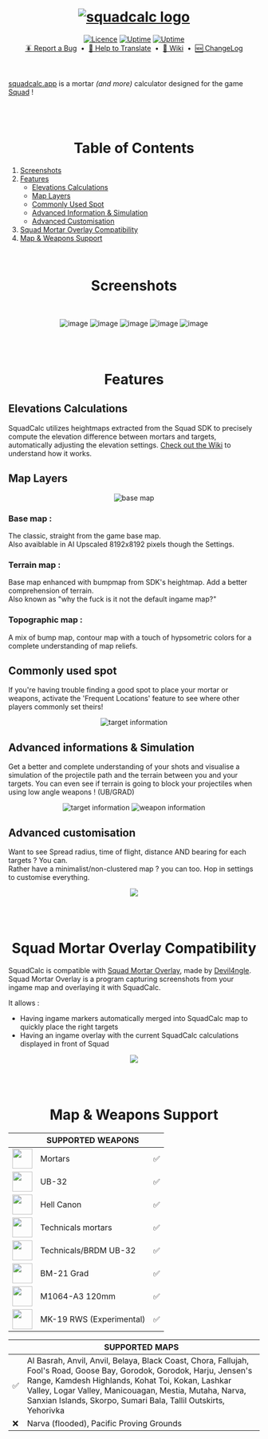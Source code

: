 
<h1 align="center">
    <a href="https://squadcalc.app">
      <img src="./src/img/github/logo.webp" alt="squadcalc logo">
    </a>
</h1>

<div align="center">
    <a href="https://github.com/sh4rkman/SquadCalc?tab=MIT-1-ov-file#readme">  
      <img src="https://img.shields.io/github/license/Naereen/StrapDown.js.svg?style=for-the-badge" alt="Licence"></a>
    <a href="https://squadcalc.app">  
      <img src="https://up.sharkman.info/api/badge/3/uptime/24?style=for-the-badge" alt="Uptime"></a>
    <a href="https://buymeacoffee.com/sharkman">  
      <img src="https://img.shields.io/badge/Buy%20Me%20a%20Coffee-b12222?style=for-the-badge&logo=buy-me-a-coffee&logoColor=white" alt="Uptime"></a>
</div>

<div align="center">
    <a href="https://github.com/sh4rkman/SquadCalc/issues/new">🪳 Report a Bug</a> &nbsp;&bull;&nbsp;
    <a href="https://github.com/sh4rkman/SquadCalc/wiki/Translating-SquadCalc"> 📜 Help to Translate</a> &nbsp;&bull;&nbsp;
    <a href="https://github.com/sh4rkman/SquadCalc/wiki">📖 Wiki</a> &nbsp;&bull;&nbsp;
    <a href="https://github.com/sh4rkman/SquadCalc/blob/master/CHANGELOG.md">🆕 ChangeLog</a>
</div>

</br>
</br>



[squadcalc.app](https://squadcalc.app/) is a mortar *(and more)* calculator designed for the game <a href="https://joinsquad.com/">Squad</a> !  

</br>
</br>

# <div align="center">Table of Contents</div>
1. [Screenshots](#screenshots)
2. [Features](#features)
   - [Elevations Calculations](#elevations-calculations)
   - [Map Layers](#map-layers)
   - [Commonly Used Spot](#commonly-used-spot)
   - [Advanced Information & Simulation](#advanced-informations--simulation)
   - [Advanced Customisation](#advanced-customisation)
3. [Squad Mortar Overlay Compatibility](#squad-mortar-overlay-compatibility)
4. [Map & Weapons Support](#map--weapons-support)


</br>
 
# <div align="center">Screenshots</div>

</br>

<div align="center">

  ![image](./src/img/github/desktop_ui_1.webp)
  ![image](./src/img/github/desktop_ui_2.webp)
  ![image](./src/img/github/desktop_ui_3.webp)
  ![image](./src/img/github/desktop_ui_4.webp)
  ![image](./src/img/github/desktop_ui_0.webp)

</div>

</br></br>

# <div align="center">Features</div>


## **Elevations Calculations**

SquadCalc utilizes heightmaps extracted from the Squad SDK to precisely compute the elevation difference between mortars and targets, automatically adjusting the elevation settings. [Check out the Wiki](https://github.com/sh4rkman/SquadCalc/wiki/Deducing-Altitude) to understand how it works.


## **Map Layers**

<div align="center">
  <picture>
    <img src="./src/img/github/layers.webp" alt="base map">
  </picture>
</div>

### Base map :
The classic, straight from the game base map.  
Also avaiblable in AI Upscaled 8192x8192 pixels though the Settings. 

### Terrain map :
Base map enhanced with bumpmap from SDK's heightmap. Add a better comprehension of terrain.  
Also known as "why the fuck is it not the default ingame map?"

### Topographic map :
A mix of bump map, contour map with a touch of hypsometric colors for a complete understanding of map reliefs.


## **Commonly used spot**

If you're having trouble finding a good spot to place your mortar or weapons, activate the 'Frequent Locations' feature to see where other players commonly set theirs!

<div align="center">
  <picture>
    <img src="./src/img/github/heatmap.webp" alt="target information">
  </picture>
</div>

## **Advanced informations & Simulation**

Get a better and complete understanding of your shots and visualise a simulation of the projectile path and the terrain between you and your targets. 
You can even see if terrain is going to block your projectiles when using low angle weapons ! (UB/GRAD) 

<div align="center">
  <picture>
    <img src="./src/img/github/simulation.webp" alt="target information">
  </picture>
  <picture>
    <img src="./src/img/github/weaponInformation.webp" alt="weapon information">
  </picture>
</div>

## **Advanced customisation**

Want to see Spread radius, time of flight, distance AND bearing for each targets ? You can.  
Rather have a minimalist/non-clustered map ? you can too. Hop in settings to customise everything.

<div align="center">
  <picture>
      <img src="./src/img/github/settings.webp">
  </picture>
</div>


</br></br>
# <div align="center">Squad Mortar Overlay Compatibility</div>

SquadCalc is compatible with [Squad Mortar Overlay](https://github.com/Devil4ngle/SquadMortarOverlay), made by [Devil4ngle](https://github.com/Devil4ngle).  
Squad Mortar Overlay is a program capturing screenshots from your ingame map and overlaying it with SquadCalc.  

It allows :
* Having ingame markers automatically merged into SquadCalc map to quickly place the right targets
* Having an ingame overlay with the current SquadCalc calculations displayed in front of Squad


<div align="center">
  <picture>
      <img src="./src/img/github/squadmortaroverlay.webp">
  </picture>
</div>



</br></br>


# <div align="center">Map & Weapons Support</div>

|                                   |       **SUPPORTED WEAPONS**   |                                            |
|-------------------------------------------------------------------|-------------------------|------------------|
|<img height="40" src="./src/img/icons/mortar.png">                 | Mortars                 |     ✅          |
|<img height="40" src="./src/img/icons/ub32_deployable.png">        | UB-32                   |     ✅          |
|<img height="40" src="./src/img/icons/hellcannon_white.png">       | Hell Canon              |     ✅          |
|<img height="40" src="./src/img/icons/technical_mortar_white.png"> | Technicals mortars      |     ✅          |
|<img height="40" src="./src/img/icons/ub32_white.png">             | Technicals/BRDM UB-32   |     ✅          |
|<img height="40" src="./src/img/icons/mlrs_white.png">             | BM-21 Grad              |     ✅          |
|<img height="40" src="./src/img/icons/m113a3_white.png">           | M1064-A3 120mm          |     ✅          |
|<img height="40" src="./src/img/icons/mk19_rws_white.png">         | MK-19 RWS (Experimental)|     ✅          |


|     |         **SUPPORTED MAPS**            |
|-----------------------------|---------------------|
| ✅ | Al Basrah, Anvil, Anvil, Belaya, Black Coast, Chora, Fallujah, Fool's Road, Goose Bay, Gorodok, Gorodok, Harju, Jensen's Range, Kamdesh Highlands, Kohat Toi, Kokan, Lashkar Valley, Logar Valley, Manicouagan, Mestia, Mutaha, Narva, Sanxian Islands, Skorpo, Sumari Bala, Tallil Outskirts, Yehorivka       |
| ❌ | Narva (flooded), Pacific Proving Grounds    |          